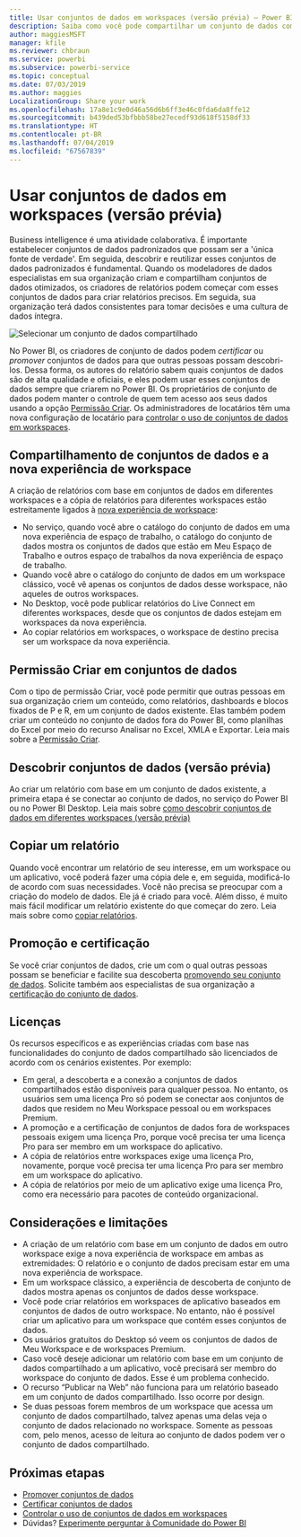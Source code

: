 ```yaml
---
title: Usar conjuntos de dados em workspaces (versão prévia) – Power BI
description: Saiba como você pode compartilhar um conjunto de dados com usuários em toda a organização. Em seguida, eles podem criar relatórios com base no conjunto de dados em seus próprios workspaces.
author: maggiesMSFT
manager: kfile
ms.reviewer: chbraun
ms.service: powerbi
ms.subservice: powerbi-service
ms.topic: conceptual
ms.date: 07/03/2019
ms.author: maggies
LocalizationGroup: Share your work
ms.openlocfilehash: 17a8e1c9e0d46a56d6b6ff3e46c0fda6da8ffe12
ms.sourcegitcommit: b439ded53bfbbb58be27ecedf93d618f5158df33
ms.translationtype: HT
ms.contentlocale: pt-BR
ms.lasthandoff: 07/04/2019
ms.locfileid: "67567839"
---
```

# <a name="use-datasets-across-workspaces-preview"></a>Usar conjuntos de dados em workspaces (versão prévia)

Business intelligence é uma atividade colaborativa. É importante estabelecer conjuntos de dados padronizados que possam ser a 'única fonte de verdade'. Em seguida, descobrir e reutilizar esses conjuntos de dados padronizados é fundamental. Quando os modeladores de dados especialistas em sua organização criam e compartilham conjuntos de dados otimizados, os criadores de relatórios podem começar com esses conjuntos de dados para criar relatórios precisos. Em seguida, sua organização terá dados consistentes para tomar decisões e uma cultura de dados íntegra.

![Selecionar um conjunto de dados compartilhado](media/service-datasets-across-workspaces/power-bi-select-shared-dataset.png)

No Power BI, os criadores de conjunto de dados podem *certificar* ou *promover* conjuntos de dados para que outras pessoas possam descobri-los. Dessa forma, os autores do relatório sabem quais conjuntos de dados são de alta qualidade e oficiais, e eles podem usar esses conjuntos de dados sempre que criarem no Power BI. Os proprietários de conjunto de dados podem manter o controle de quem tem acesso aos seus dados usando a opção [Permissão Criar](service-datasets-build-permissions.md#build-permissions-for-shared-datasets). Os administradores de locatários têm uma nova configuração de locatário para [controlar o uso de conjuntos de dados em workspaces](service-datasets-admin-across-workspaces.md).

## <a name="dataset-sharing-and-the-new-workspace-experience"></a>Compartilhamento de conjuntos de dados e a nova experiência de workspace

A criação de relatórios com base em conjuntos de dados em diferentes workspaces e a cópia de relatórios para diferentes workspaces estão estreitamente ligados à [nova experiência de workspace](service-create-the-new-workspaces.md):

- No serviço, quando você abre o catálogo do conjunto de dados em uma nova experiência de espaço de trabalho, o catálogo do conjunto de dados mostra os conjuntos de dados que estão em Meu Espaço de Trabalho e outros espaço de trabalhos da nova experiência de espaço de trabalho. 
- Quando você abre o catálogo do conjunto de dados em um workspace clássico, você vê apenas os conjuntos de dados desse workspace, não aqueles de outros workspaces.
- No Desktop, você pode publicar relatórios do Live Connect em diferentes workspaces, desde que os conjuntos de dados estejam em workspaces da nova experiência.
- Ao copiar relatórios em workspaces, o workspace de destino precisa ser um workspace da nova experiência.

## <a name="build-permission-for-datasets"></a>Permissão Criar em conjuntos de dados

Com o tipo de permissão Criar, você pode permitir que outras pessoas em sua organização criem um conteúdo, como relatórios, dashboards e blocos fixados de P e R, em um conjunto de dados existente. Elas também podem criar um conteúdo no conjunto de dados fora do Power BI, como planilhas do Excel por meio do recurso Analisar no Excel, XMLA e Exportar. Leia mais sobre a [Permissão Criar](service-datasets-build-permissions.md#build-permissions-for-shared-datasets).

## <a name="discover-datasets-preview"></a>Descobrir conjuntos de dados (versão prévia)

Ao criar um relatório com base em um conjunto de dados existente, a primeira etapa é se conectar ao conjunto de dados, no serviço do Power BI ou no Power BI Desktop. Leia mais sobre [como descobrir conjuntos de dados em diferentes workspaces (versão prévia)](service-datasets-discover-across-workspaces.md)

## <a name="copy-a-report"></a>Copiar um relatório

Quando você encontrar um relatório de seu interesse, em um workspace ou um aplicativo, você poderá fazer uma cópia dele e, em seguida, modificá-lo de acordo com suas necessidades. Você não precisa se preocupar com a criação do modelo de dados. Ele já é criado para você. Além disso, é muito mais fácil modificar um relatório existente do que começar do zero. Leia mais sobre como [copiar relatórios](service-datasets-copy-reports.md).

## <a name="promotion-and-certification"></a>Promoção e certificação

Se você criar conjuntos de dados, crie um com o qual outras pessoas possam se beneficiar e facilite sua descoberta [promovendo seu conjunto de dados](service-datasets-promote.md). Solicite também aos especialistas de sua organização a [certificação do conjunto de dados](service-datasets-certify.md).

## <a name="licensing"></a>Licenças

Os recursos específicos e as experiências criadas com base nas funcionalidades do conjunto de dados compartilhado são licenciados de acordo com os cenários existentes.  Por exemplo:

- Em geral, a descoberta e a conexão a conjuntos de dados compartilhados estão disponíveis para qualquer pessoa. No entanto, os usuários sem uma licença Pro só podem se conectar aos conjuntos de dados que residem no Meu Workspace pessoal ou em workspaces Premium.
- A promoção e a certificação de conjuntos de dados fora de workspaces pessoais exigem uma licença Pro, porque você precisa ter uma licença Pro para ser membro em um workspace do aplicativo.
- A cópia de relatórios entre workspaces exige uma licença Pro, novamente, porque você precisa ter uma licença Pro para ser membro em um workspace do aplicativo.
- A cópia de relatórios por meio de um aplicativo exige uma licença Pro, como era necessário para pacotes de conteúdo organizacional.

## <a name="considerations-and-limitations"></a>Considerações e limitações

- A criação de um relatório com base em um conjunto de dados em outro workspace exige a nova experiência de workspace em ambas as extremidades: O relatório e o conjunto de dados precisam estar em uma nova experiência de workspace.
- Em um workspace clássico, a experiência de descoberta de conjunto de dados mostra apenas os conjuntos de dados desse workspace.
- Você pode criar relatórios em workspaces de aplicativo baseados em conjuntos de dados de outro workspace. No entanto, não é possível criar um aplicativo para um workspace que contém esses conjuntos de dados.
- Os usuários gratuitos do Desktop só veem os conjuntos de dados de Meu Workspace e de workspaces Premium.
- Caso você deseje adicionar um relatório com base em um conjunto de dados compartilhado a um aplicativo, você precisará ser membro do workspace do conjunto de dados. Esse é um problema conhecido.
- O recurso “Publicar na Web” não funciona para um relatório baseado em um conjunto de dados compartilhado. Isso ocorre por design.
- Se duas pessoas forem membros de um workspace que acessa um conjunto de dados compartilhado, talvez apenas uma delas veja o conjunto de dados relacionado no workspace. Somente as pessoas com, pelo menos, acesso de leitura ao conjunto de dados podem ver o conjunto de dados compartilhado. 

## <a name="next-steps"></a>Próximas etapas

- [Promover conjuntos de dados](service-datasets-promote.md)
- [Certificar conjuntos de dados](service-datasets-certify.md)
- [Controlar o uso de conjuntos de dados em workspaces](service-datasets-admin-across-workspaces.md)
- Dúvidas? [Experimente perguntar à Comunidade do Power BI](http://community.powerbi.com/)
